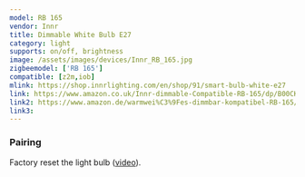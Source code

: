 ```yaml
---
model: RB 165
vendor: Innr
title: Dimmable White Bulb E27
category: light
supports: on/off, brightness
image: /assets/images/devices/Innr_RB_165.jpg
zigbeemodel: ['RB 165']
compatible: [z2m,iob]
mlink: https://shop.innrlighting.com/en/shop/91/smart-bulb-white-e27
link: https://www.amazon.co.uk/Innr-dimmable-Compatible-RB-165/dp/B00CKPF10M
link2: https://www.amazon.de/warmwei%C3%9Fes-dimmbar-kompatibel-RB-165/dp/B00CKPF10M
link3: 
---
```

### Pairing
Factory reset the light bulb ([video](https://www.youtube.com/watch?v=4zkpZSv84H4)).

